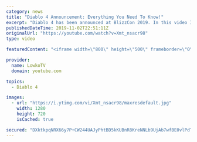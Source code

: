 ```yaml
---
category: news
title: "Diablo 4 Announcement: Everything You Need To Know!"
excerpt: "Diablo 4 has been announced at BlizzCon 2019. In this video I go over everything you need to know about this upcoming Blizzard Entertainment game."
publishedDateTime: 2019-11-02T22:51:11Z
originalUrl: "https://youtube.com/watch?v=Xmt_nsacr98"
type: video

featuredContent: "<iframe width=\"800\" height=\"500\" frameborder=\"0\" src=\"https://www.youtube.com/embed/Xmt_nsacr98\" allow=\"accelerometer; autoplay; encrypted-media; gyroscope; picture-in-picture\" allowfullscreen></iframe>"

provider:
  name: LowkoTV
  domain: youtube.com

topics:
  - Diablo 4

images:
  - url: "https://i.ytimg.com/vi/Xmt_nsacr98/maxresdefault.jpg"
    width: 1280
    height: 720
    isCached: true

secured: "DXktkpqNRX66y7P+CW244UAJyPhtBD5kKUBnR8KreNNLb9UjAb7wfBE0vlPdT6BicP3t29O+iJmrgLuGM05GWmdnIrxI/xWkVyVvT8RAiYOliPQynvtSMjeQq00fff1You3rPhB3u40tu4+PCsCRIB2pnl1E8TDO5P5kGtmP0AKc7Epz5JNyr92LgxddyNC5NvL6qZ+eWiE7Q/ZNYZnjoJ9gR5V5C9rVkiHQv6MxzZ9aOxkDQgtWZVGH0CvwgpGOG96uEmlH4FpjcctBRFAZ/3KsJWgEsCB+of9fn3/2QxomjAdiAbbV+BQGUaaEQeURhXzJ4bOfpjUSFhJqQ+k2SgmjElHwWV5QtbpE29h5ifW6FhbZZVms7Cu6XIZbJE0b2hzPkTwVamhYgP6whHyqsHNB0P+kWKrZRmX9tzbCEve42QX6fthvzQ4zB6gc0UNp;/j/nHsu2izv1znzLAqpJcA=="
---
```


